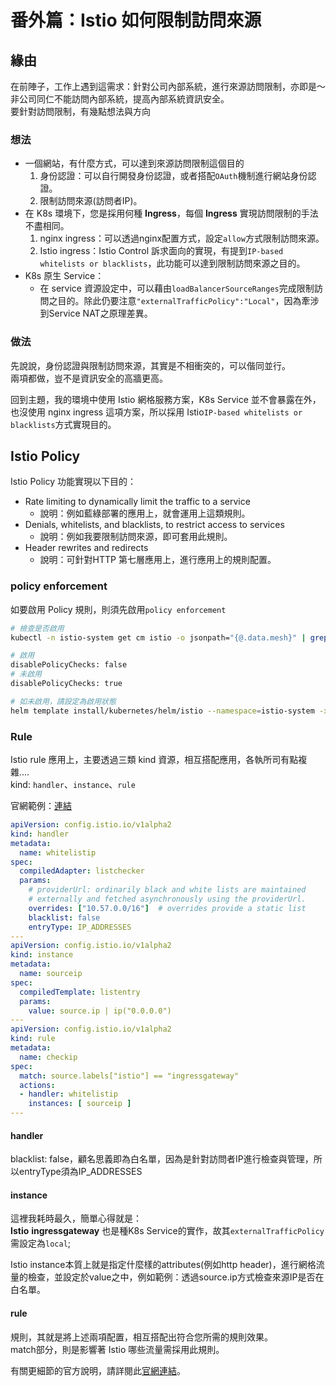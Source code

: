 # 番外篇：Istio 如何限制訪問來源

## 緣由

在前陣子，工作上遇到這需求：針對公司內部系統，進行來源訪問限制，亦即是～非公司同仁不能訪問內部系統，提高內部系統資訊安全。  
要針對訪問限制，有幾點想法與方向

### 想法

* 一個網站，有什麼方式，可以達到來源訪問限制這個目的
  1. 身份認證：可以自行開發身份認證，或者搭配`OAuth`機制進行網站身份認證。
  2. 限制訪問來源\(訪問者IP\)。
* 在 K8s 環境下，您是採用何種 **Ingress**，每個 **Ingress** 實現訪問限制的手法不盡相同。
  1. nginx ingress：可以透過nginx配置方式，設定`allow`方式限制訪問來源。
  2. Istio ingress：Istio Control 訴求面向的實現，有提到`IP-based whitelists or blacklists`，此功能可以達到限制訪問來源之目的。
* K8s 原生 Service：
  * 在 service 資源設定中，可以藉由`loadBalancerSourceRanges`完成限制訪問之目的。除此仍要注意`"externalTrafficPolicy":"Local"`，因為牽涉到Service NAT之原理差異。

### 做法

先說說，身份認證與限制訪問來源，其實是不相衝突的，可以偕同並行。  
兩項都做，豈不是資訊安全的高牆更高。

回到主題，我的環境中使用 Istio 網格服務方案，K8s Service 並不會暴露在外，也沒使用 nginx ingress 這項方案，所以採用 Istio`IP-based whitelists or blacklists`方式實現目的。

## Istio Policy

Istio Policy 功能實現以下目的：

* Rate limiting to dynamically limit the traffic to a service
  * 說明：例如藍綠部署的應用上，就會運用上這類規則。
* Denials, whitelists, and blacklists, to restrict access to services
  * 說明：例如我要限制訪問來源，即可套用此規則。
* Header rewrites and redirects
  * 說明：可針對HTTP 第七層應用上，進行應用上的規則配置。

### policy enforcement

如要啟用 Policy 規則，則須先啟用`policy enforcement`

```bash
# 檢查是否啟用
kubectl -n istio-system get cm istio -o jsonpath="{@.data.mesh}" | grep disablePolicyChecks

# 啟用
disablePolicyChecks: false
# 未啟用
disablePolicyChecks: true

# 如未啟用，請設定為啟用狀態
helm template install/kubernetes/helm/istio --namespace=istio-system -x templates/configmap.yaml --set global.disablePolicyChecks=false | kubectl -n istio-system replace -f -
```

### Rule

Istio rule 應用上，主要透過三類 kind 資源，相互搭配應用，各執所司有點複雜....  
         kind: `handler`、`instance`、`rule`

官網範例：[連結](https://istio.io/docs/tasks/policy-enforcement/denial-and-list/#ip-based-whitelists-or-blacklists)

```yaml
apiVersion: config.istio.io/v1alpha2
kind: handler
metadata:
  name: whitelistip
spec:
  compiledAdapter: listchecker
  params:
    # providerUrl: ordinarily black and white lists are maintained
    # externally and fetched asynchronously using the providerUrl.
    overrides: ["10.57.0.0/16"]  # overrides provide a static list
    blacklist: false
    entryType: IP_ADDRESSES
---
apiVersion: config.istio.io/v1alpha2
kind: instance
metadata:
  name: sourceip
spec:
  compiledTemplate: listentry
  params:
    value: source.ip | ip("0.0.0.0")
---
apiVersion: config.istio.io/v1alpha2
kind: rule
metadata:
  name: checkip
spec:
  match: source.labels["istio"] == "ingressgateway"
  actions:
  - handler: whitelistip
    instances: [ sourceip ]
---
```

#### handler

blacklist: false，顧名思義即為白名單，因為是針對訪問者IP進行檢查與管理，所以entryType須為IP\_ADDRESSES

#### instance

這裡我耗時最久，簡單心得就是：  
**Istio** **ingressgateway** 也是種K8s Service的實作，故其`externalTrafficPolicy`需設定為`local`;

Istio instance本質上就是指定什麼樣的attributes\(例如http header\)，進行網格流量的檢查，並設定於value之中，例如範例：透過source.ip方式檢查來源IP是否在白名單。

#### rule

規則，其就是將上述兩項配置，相互搭配出符合您所需的規則效果。  
match部分，則是影響著 Istio 哪些流量需採用此規則。

有關更細節的官方說明，請詳閱此[官網連結](https://istio.io/docs/reference/config/policy-and-telemetry/mixer-overview)。

